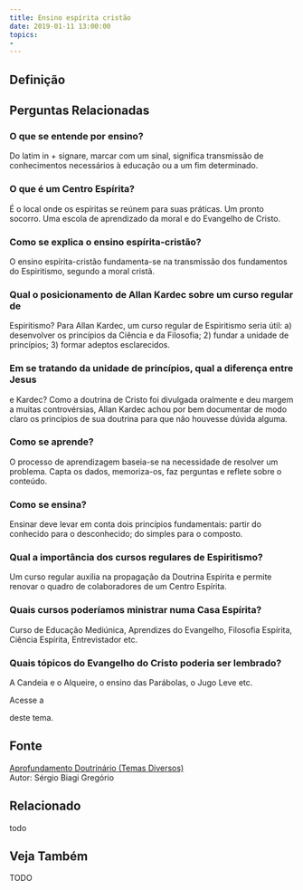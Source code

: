 ```yaml
---
title: Ensino espírita cristão
date: 2019-01-11 13:00:00
topics: 
- 
---
```


## Definição


## Perguntas Relacionadas

### O que se entende por ensino?
Do latim in + signare, marcar com um sinal, significa transmissão de
conhecimentos necessários à educação ou a um fim determinado.
### O que é um Centro Espírita?
É o local onde os espíritas se reúnem para suas práticas. Um pronto
socorro. Uma escola de aprendizado da moral e do Evangelho de Cristo.
### Como se explica o ensino espírita-cristão?
O ensino espírita-cristão fundamenta-se na transmissão dos fundamentos
do Espiritismo, segundo a moral cristã.
### Qual o posicionamento de Allan Kardec sobre um curso regular de
Espiritismo?
Para Allan Kardec, um curso regular de Espiritismo seria útil: a)
desenvolver os princípios da Ciência e da Filosofia; 2) fundar a unidade
de princípios; 3) formar adeptos esclarecidos.
### Em se tratando da unidade de princípios, qual a diferença entre Jesus
e Kardec?
Como a doutrina de Cristo foi divulgada oralmente e deu margem a muitas
controvérsias, Allan Kardec achou por bem documentar de modo claro os
princípios de sua doutrina para que não houvesse dúvida alguma.
### Como se aprende?
O processo de aprendizagem baseia-se na necessidade de resolver um
problema. Capta os dados, memoriza-os, faz perguntas e reflete sobre o
conteúdo.
### Como se ensina?
Ensinar deve levar em conta dois princípios fundamentais: partir do
conhecido para o desconhecido; do simples para o composto.
### Qual a importância dos cursos regulares de Espiritismo?
Um curso regular auxilia na propagação da Doutrina Espírita e permite
renovar o quadro de colaboradores de um Centro Espírita.
### Quais cursos poderíamos ministrar numa Casa Espírita?
Curso de Educação Mediúnica, Aprendizes do Evangelho, Filosofia
Espírita, Ciência Espírita, Entrevistador etc.
### Quais tópicos do Evangelho do Cristo poderia ser lembrado?
A Candeia e o Alqueire, o ensino das Parábolas, o Jugo Leve etc.

Acesse a

deste tema.

## Fonte
[Aprofundamento Doutrinário (Temas Diversos)](https://sites.google.com/view/aprofundamentodoutrinario/ensino-espírita-cristão)  
Autor: Sérgio Biagi Gregório



## Relacionado
todo

## Veja Também
TODO


